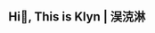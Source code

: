 ## Hi👋, This is Klyn | 洖㳳淋

<!--
**klynwuu/klynwuu** is a ✨ _special_ ✨ repository because its `README.md` (this file) appears on your GitHub profile.

Here are some ideas to get you started:

- 🔭 I’m currently working on ...
- 🌱 I’m currently learning ...
- 👯 I’m looking to collaborate on ...
- 🤔 I’m looking for help with ...
- 💬 Ask me about ...
- 📫 How to reach me:

![X](https://img.shields.io/badge/@KlynWuu-000000?style=for-the-badge&logo=x&logoColor=white)

- 😄 Pronouns: ...
- ⚡ Fun fact: ...
-->
